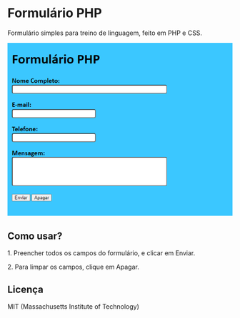 # Formulário PHP


<p>Formulário simples para treino de linguagem, feito em PHP e CSS.</p>


<img src="formphp.png"></br>

<h2>Como usar?</h2>

<p>1. Preencher todos os campos do formulário, e clicar em Enviar.</p>

<p>2. Para limpar os campos, clique em Apagar.</p>


<h2>Licença</h2>

<p>MIT (Massachusetts Institute of Technology)</p>
 
